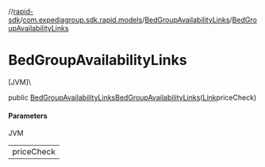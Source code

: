 //[rapid-sdk](../../../index.md)/[com.expediagroup.sdk.rapid.models](../index.md)/[BedGroupAvailabilityLinks](index.md)/[BedGroupAvailabilityLinks](-bed-group-availability-links.md)

# BedGroupAvailabilityLinks

[JVM]\

public [BedGroupAvailabilityLinks](index.md)[BedGroupAvailabilityLinks](-bed-group-availability-links.md)([Link](../-link/index.md)priceCheck)

#### Parameters

JVM

| |
|---|
| priceCheck |
